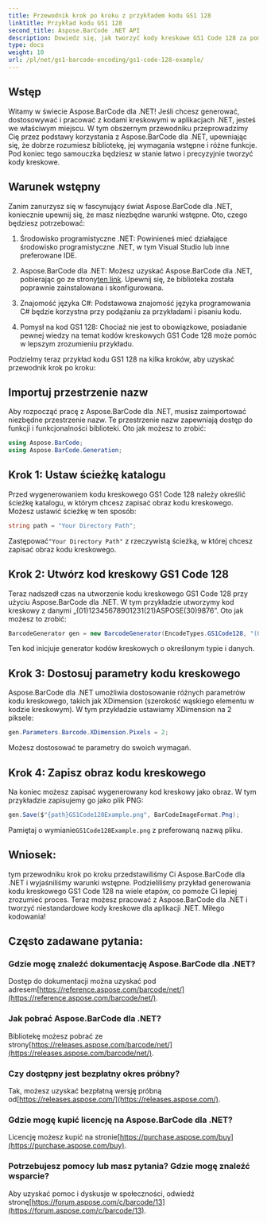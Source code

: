 ```yaml
---
title: Przewodnik krok po kroku z przykładem kodu GS1 128
linktitle: Przykład kodu GS1 128
second_title: Aspose.BarCode .NET API
description: Dowiedz się, jak tworzyć kody kreskowe GS1 Code 128 za pomocą Aspose.BarCode dla .NET. Przewodnik krok po kroku dotyczący generowania kodów kreskowych w języku C#. Zacznij teraz!
type: docs
weight: 10
url: /pl/net/gs1-barcode-encoding/gs1-code-128-example/
---
```


## Wstęp

Witamy w świecie Aspose.BarCode dla .NET! Jeśli chcesz generować, dostosowywać i pracować z kodami kreskowymi w aplikacjach .NET, jesteś we właściwym miejscu. W tym obszernym przewodniku przeprowadzimy Cię przez podstawy korzystania z Aspose.BarCode dla .NET, upewniając się, że dobrze rozumiesz bibliotekę, jej wymagania wstępne i różne funkcje. Pod koniec tego samouczka będziesz w stanie łatwo i precyzyjnie tworzyć kody kreskowe.

## Warunek wstępny
Zanim zanurzysz się w fascynujący świat Aspose.BarCode dla .NET, koniecznie upewnij się, że masz niezbędne warunki wstępne. Oto, czego będziesz potrzebować:

1. Środowisko programistyczne .NET: Powinieneś mieć działające środowisko programistyczne .NET, w tym Visual Studio lub inne preferowane IDE.

2.  Aspose.BarCode dla .NET: Możesz uzyskać Aspose.BarCode dla .NET, pobierając go ze strony[ten link](https://releases.aspose.com/barcode/net/). Upewnij się, że biblioteka została poprawnie zainstalowana i skonfigurowana.

3. Znajomość języka C#: Podstawowa znajomość języka programowania C# będzie korzystna przy podążaniu za przykładami i pisaniu kodu.

4. Pomysł na kod GS1 128: Chociaż nie jest to obowiązkowe, posiadanie pewnej wiedzy na temat kodów kreskowych GS1 Code 128 może pomóc w lepszym zrozumieniu przykładu.

Podzielmy teraz przykład kodu GS1 128 na kilka kroków, aby uzyskać przewodnik krok po kroku:

## Importuj przestrzenie nazw
Aby rozpocząć pracę z Aspose.BarCode dla .NET, musisz zaimportować niezbędne przestrzenie nazw. Te przestrzenie nazw zapewniają dostęp do funkcji i funkcjonalności biblioteki. Oto jak możesz to zrobić:

```csharp
using Aspose.BarCode;
using Aspose.BarCode.Generation;
```

## Krok 1: Ustaw ścieżkę katalogu
Przed wygenerowaniem kodu kreskowego GS1 Code 128 należy określić ścieżkę katalogu, w którym chcesz zapisać obraz kodu kreskowego. Możesz ustawić ścieżkę w ten sposób:

```csharp
string path = "Your Directory Path";
```

 Zastępować`"Your Directory Path"` z rzeczywistą ścieżką, w której chcesz zapisać obraz kodu kreskowego.

## Krok 2: Utwórz kod kreskowy GS1 Code 128
Teraz nadszedł czas na utworzenie kodu kreskowego GS1 Code 128 przy użyciu Aspose.BarCode dla .NET. W tym przykładzie utworzymy kod kreskowy z danymi „(01)12345678901231(21)ASPOSE(30)9876”. Oto jak możesz to zrobić:

```csharp
BarcodeGenerator gen = new BarcodeGenerator(EncodeTypes.GS1Code128, "(01)12345678901231(21)ASPOSE(30)9876");
```

Ten kod inicjuje generator kodów kreskowych o określonym typie i danych.

## Krok 3: Dostosuj parametry kodu kreskowego
Aspose.BarCode dla .NET umożliwia dostosowanie różnych parametrów kodu kreskowego, takich jak XDimension (szerokość wąskiego elementu w kodzie kreskowym). W tym przykładzie ustawiamy XDimension na 2 piksele:

```csharp
gen.Parameters.Barcode.XDimension.Pixels = 2;
```

Możesz dostosować te parametry do swoich wymagań.

## Krok 4: Zapisz obraz kodu kreskowego
Na koniec możesz zapisać wygenerowany kod kreskowy jako obraz. W tym przykładzie zapisujemy go jako plik PNG:

```csharp
gen.Save($"{path}GS1Code128Example.png", BarCodeImageFormat.Png);
```

 Pamiętaj o wymianie`GS1Code128Example.png` z preferowaną nazwą pliku.

## Wniosek:
tym przewodniku krok po kroku przedstawiliśmy Ci Aspose.BarCode dla .NET i wyjaśniliśmy warunki wstępne. Podzieliliśmy przykład generowania kodu kreskowego GS1 Code 128 na wiele etapów, co pomoże Ci lepiej zrozumieć proces. Teraz możesz pracować z Aspose.BarCode dla .NET i tworzyć niestandardowe kody kreskowe dla aplikacji .NET. Miłego kodowania!


## Często zadawane pytania:

### Gdzie mogę znaleźć dokumentację Aspose.BarCode dla .NET?
 Dostęp do dokumentacji można uzyskać pod adresem[https://reference.aspose.com/barcode/net/](https://reference.aspose.com/barcode/net/).

### Jak pobrać Aspose.BarCode dla .NET?
 Bibliotekę możesz pobrać ze strony[https://releases.aspose.com/barcode/net/](https://releases.aspose.com/barcode/net/).

### Czy dostępny jest bezpłatny okres próbny?
 Tak, możesz uzyskać bezpłatną wersję próbną od[https://releases.aspose.com/](https://releases.aspose.com/).

### Gdzie mogę kupić licencję na Aspose.BarCode dla .NET?
 Licencję możesz kupić na stronie[https://purchase.aspose.com/buy](https://purchase.aspose.com/buy).

### Potrzebujesz pomocy lub masz pytania? Gdzie mogę znaleźć wsparcie?
Aby uzyskać pomoc i dyskusje w społeczności, odwiedź stronę[https://forum.aspose.com/c/barcode/13](https://forum.aspose.com/c/barcode/13).